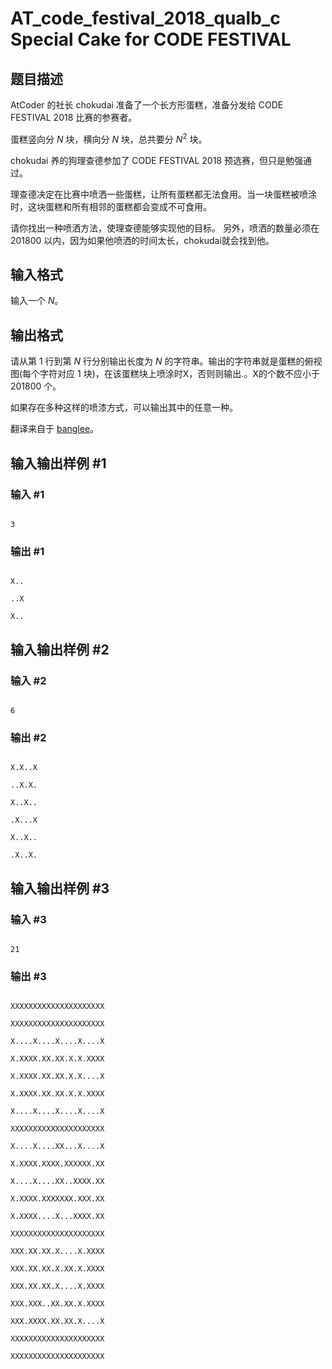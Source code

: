 # AT_code_festival_2018_qualb_c Special Cake for CODE FESTIVAL

## 题目描述

AtCoder 的社长 chokudai 准备了一个长方形蛋糕，准备分发给 CODE FESTIVAL 2018 比赛的参赛者。

蛋糕竖向分 $N$ 块，横向分 $N$ 块，总共要分 $N^2$ 块。

chokudai 养的狗理查德参加了 CODE FESTIVAL 2018 预选赛，但只是勉强通过。

理查德决定在比赛中喷洒一些蛋糕，让所有蛋糕都无法食用。当一块蛋糕被喷涂时，这块蛋糕和所有相邻的蛋糕都会变成不可食用。

请你找出一种喷洒方法，使理查德能够实现他的目标。 另外，喷洒的数量必须在 $201800$ 以内，因为如果他喷洒的时间太长，chokudai就会找到他。

## 输入格式

输入一个 $N$。

## 输出格式

请从第 $1$ 行到第 $N$ 行分别输出长度为 $N$ 的字符串。输出的字符串就是蛋糕的俯视图(每个字符对应 $1$ 块)，在该蛋糕块上喷涂时X，否则则输出.。X的个数不应小于 $201800$ 个。

如果存在多种这样的喷漆方式，可以输出其中的任意一种。

翻译来自于 [banglee](https://www.luogu.com.cn/user/681292)。

## 输入输出样例 #1

### 输入 #1

```
3
```

### 输出 #1

```
X..
..X
X..
```

## 输入输出样例 #2

### 输入 #2

```
6
```

### 输出 #2

```
X.X..X
..X.X.
X..X..
.X...X
X..X..
.X..X.
```

## 输入输出样例 #3

### 输入 #3

```
21
```

### 输出 #3

```
XXXXXXXXXXXXXXXXXXXXX
XXXXXXXXXXXXXXXXXXXXX
X....X....X....X....X
X.XXXX.XX.XX.X.X.XXXX
X.XXXX.XX.XX.X.X....X
X.XXXX.XX.XX.X.X.XXXX
X....X....X....X....X
XXXXXXXXXXXXXXXXXXXXX
X....X....XX...X....X
X.XXXX.XXXX.XXXXXX.XX
X....X....XX..XXXX.XX
X.XXXX.XXXXXXX.XXX.XX
X.XXXX....X...XXXX.XX
XXXXXXXXXXXXXXXXXXXXX
XXX.XX.XX.X....X.XXXX
XXX.XX.XX.X.XX.X.XXXX
XXX.XX.XX.X....X.XXXX
XXX.XXX..XX.XX.X.XXXX
XXX.XXXX.XX.XX.X....X
XXXXXXXXXXXXXXXXXXXXX
XXXXXXXXXXXXXXXXXXXXX
```